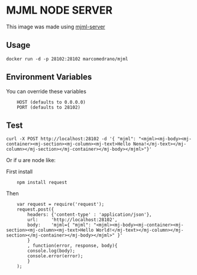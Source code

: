# MJML NODE SERVER
This image was made using [mjml-server](https://www.npmjs.com/package/mjml-server)

## Usage
```
docker run -d -p 28102:28102 marcomedrano/mjml
```

## Environment Variables

You can override these variables 
```
    HOST (defaults to 0.0.0.0)
    PORT (defaults to 28102)
```

## Test

```
curl -X POST http://localhost:28102 -d '{ "mjml": "<mjml><mj-body><mj-container><mj-section><mj-column><mj-text>Hello Nena!</mj-text></mj-column></mj-section></mj-container></mj-body></mjml>"}'
```
Or if u are node like:

First install
```
    npm install request
```
Then 
```
    var request = require('request');
    request.post({
        headers: {'content-type' : 'application/json'},
        url:     'http://localhost:28102',
        body:    'mjml={ "mjml": "<mjml><mj-body><mj-container><mj-section><mj-column><mj-text>Hello World!</mj-text></mj-column></mj-section></mj-container></mj-body></mjml>" }'
        }
        , function(error, response, body){
        console.log(body);
        console.error(error);
        }
    );
```